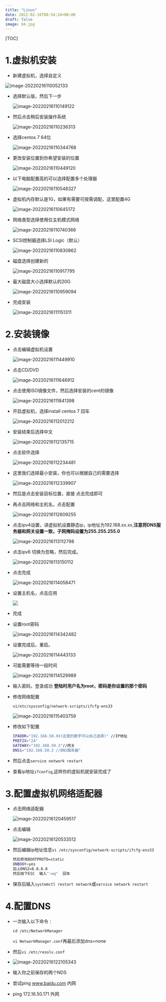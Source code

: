 ```yaml
---
title: "Linux"
date: 2022-02-16T00:54:24+08:00
draft: false
image: b4.jpg
---
```


[TOC]

# 1.虚拟机安装

- 新建虚拟机，选择自定义

![image-20220216110052133](1.png)

- 选择默认版，然后下一步

  ![image-20220216110149122](2.png)

- 然后点击稍后安装操作系统

  ![image-20220216110236313](3.png)

- 选择centos 7 64位

  ![image-20220216110344768](4.png)

- 更改安装位置到你希望安装的位置

  ![image-20220216110449120](5.png)

- 以下电脑配置高的可以选择配置多个处理器

  ![image-20220216110548327](6.png)

- 虚拟机内存默认是1G，如果有需要可按需调配，这里配置4G

  ![image-20220216110645172](7.png)

- 网络类型选择使用仅主机模式网络

  ![image-20220216110740366](9.png)

- SCSI控制器选择LSI Logic（默认）

  ![image-20220216110830862](10.png)

- 磁盘选择创建新的

  ![image-20220216110917795](11.png)

- 最大磁盘大小选择默认的20G

  ![image-20220216110959094](12.png)

- 完成安装

  ![image-20220216111151311](13.png)

  

# 2.安装镜像

- 点击编辑虚拟机设置

  ![image-20220216111449910](14.png)

- 点击CD/DVD

  ![image-20220216111646912](15.png)



- 点击使用ISO镜像文件，然后选择安装的cent的镜像

  ![image-20220216111841398](16.png)

- 开启虚拟机，选择install centos 7 回车

  ![image-20220216112012212](17.png)

- 安装结束后选择中文

  ![image-20220216112135715](18.png)

- 点击软件选择

  ![image-20220216112234481](19.png)

- 这里我们选择最小安装，你也可以根据自己的需要选择

  ![image-20220216112339907](20.png)

- 然后是点击安装目标位置，直接 点击完成即可

- 再点击网络和主机名，点击配置

  ![image-20220216112609255](21.png)

- 点击ipv4设置，讲虚拟机设置静态ip，ip地址为192.168.xx.xx,**注意将DNS服务器和网关设置一致，子网掩码设置为255.255.255.0**

  ![image-20220216113112798](22.png)

- 点击ipv6 切换为忽略，然后完成。

  ![image-20220216113150112](23.png)

- 点击完成

  ![image-20220216114058471](24.png)

- 设置主机名，点击应用

  ![ ](111.png)

- 完成

- 设置root密码

  ![image-20220216114342482](25.png)

- 设置完成后，重启。

  ![image-20220216114443133](26.png)

- 可能需要等待一段时间

  ![image-20220216114529989](27.png)

- 输入密码，登录成功 **登陆时用户名为root，密码是你设置的那个密码**

- 修改网络配置

  ```bash
  vi/etc/sysconfig/network-scripts/ifcfg-ens33
  ```

  ![image-20220216115403759](28.png)

- 修改如下配置

  ```bash
  IPADDR="192.168.50.XX(这里的数字可以自己选择)" //IP地址
  PREFIX="24" 
  GATEWAY="192.168.50.2"//网关
  DNS1="192.168.50.2 //DNS服务器"
  ```

- 然后点击`service network restart`

- 查看ip地址`ifconfig`,这样你的虚拟机就安装完成了

# 3.配置虚拟机网络适配器

- 点击网络适配器

  ![image-20220216120459517](29.png)

- 点击编辑

  ![image-20220216120533512](30.png)

- 然后编辑ip地址信息`vi /etc/sysconfig/network-scripts/ifcfg-ens33`

  ```bash
  然后修改BOOTPROTO=static
  ONBOOY=yes
  加上DNS2=8.8.8.8
  然后按下ESC  输入":wq"  回车
  ```

- 保存后输入`systemctl restart network`或`service network restart`

# 4.配置DNS

- 一次输入以下命令：

  `cd /etc/NetworkManager`

  `vi NetworkManager.conf`再最后添加dns=none

- 然后`vi /etc/resolv.conf`

- ![image-20220216122105343](31.png)

- 输入你之前保存的两个NDS

- 尝试ping www.baidu.com   内网

- ping 172.16.50.171  外网

  
